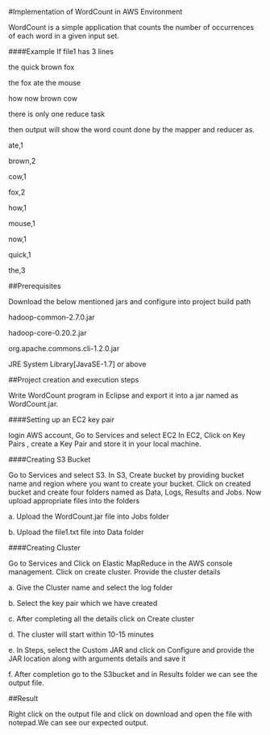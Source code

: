 
#Implementation of WordCount in AWS Environment

WordCount is a simple application that counts the number of occurrences of each word in a given input set.

####Example
If file1 has 3 lines

the quick brown fox

the fox ate the mouse

how now brown cow
    
there is only one reduce task


then output will show the word count done by the mapper and reducer as. 

ate,1

brown,2

cow,1

fox,2

how,1

mouse,1

now,1

quick,1

the,3


##Prerequisites

Download the below mentioned jars and configure into project build path

hadoop-common-2.7.0.jar

hadoop-core-0.20.2.jar

org.apache.commons.cli-1.2.0.jar

JRE System Library[JavaSE-1.7] or above


##Project creation and execution steps

Write WordCount program in Eclipse and export it into a jar named as WordCount.jar.


####Setting up an EC2 key pair

login AWS account, Go to Services and select EC2 In EC2, Click on Key Pairs , create a Key Pair and store it in your local machine.

####Creating S3 Bucket

Go to Services and select S3. In S3, Create bucket by providing bucket name and region where you want to create your bucket. Click on created bucket and create four folders named as Data, Logs, Results and Jobs. Now upload appropriate files into the folders

a. Upload the WordCount.jar file into Jobs folder

b. Upload the file1.txt file into Data folder

####Creating Cluster

Go to Services and Click on Elastic MapReduce in the AWS console management. Click on create cluster. Provide the cluster details

a. Give the Cluster name and select the log folder

b. Select the key pair which we have created

c. After completing all the details click on Create cluster

d. The cluster will start within 10-15 minutes

e. In Steps, select the Custom JAR and click on Configure and provide the JAR location along with arguments details and save it

f. After completion go to the S3bucket and in Results folder we can see the output file.

##Result

Right click on the output file and click on download and open the file with notepad.We can see our expected output.
